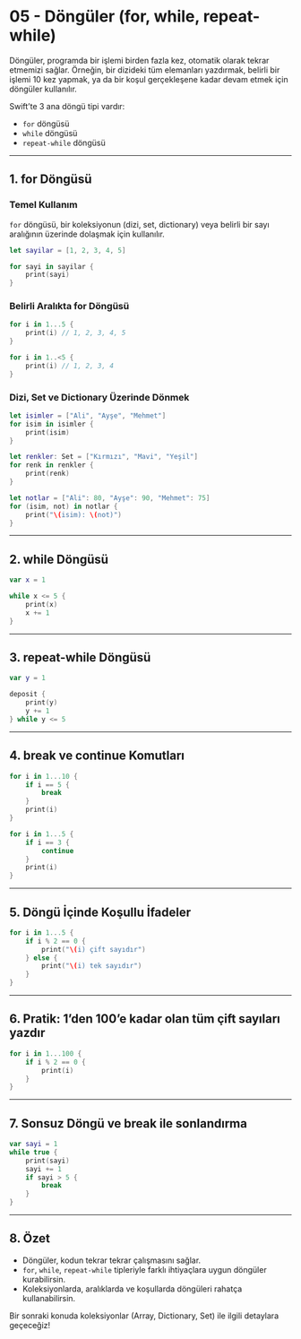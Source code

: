 # 05 - Döngüler (for, while, repeat-while)

Döngüler, programda bir işlemi birden fazla kez, otomatik olarak tekrar etmemizi sağlar. Örneğin, bir dizideki tüm elemanları yazdırmak, belirli bir işlemi 10 kez yapmak, ya da bir koşul gerçekleşene kadar devam etmek için döngüler kullanılır.

Swift’te 3 ana döngü tipi vardır:
- `for` döngüsü
- `while` döngüsü
- `repeat-while` döngüsü

---

## 1. for Döngüsü

### Temel Kullanım
`for` döngüsü, bir koleksiyonun (dizi, set, dictionary) veya belirli bir sayı aralığının üzerinde dolaşmak için kullanılır.

```swift
let sayilar = [1, 2, 3, 4, 5]

for sayi in sayilar {
    print(sayi)
}
```

### Belirli Aralıkta for Döngüsü

```swift
for i in 1...5 {
    print(i) // 1, 2, 3, 4, 5
}
```

```swift
for i in 1..<5 {
    print(i) // 1, 2, 3, 4
}
```

### Dizi, Set ve Dictionary Üzerinde Dönmek

```swift
let isimler = ["Ali", "Ayşe", "Mehmet"]
for isim in isimler {
    print(isim)
}

let renkler: Set = ["Kırmızı", "Mavi", "Yeşil"]
for renk in renkler {
    print(renk)
}

let notlar = ["Ali": 80, "Ayşe": 90, "Mehmet": 75]
for (isim, not) in notlar {
    print("\(isim): \(not)")
}
```

---

## 2. while Döngüsü

```swift
var x = 1

while x <= 5 {
    print(x)
    x += 1
}
```

---

## 3. repeat-while Döngüsü

```swift
var y = 1

deposit {
    print(y)
    y += 1
} while y <= 5
```

---

## 4. break ve continue Komutları

```swift
for i in 1...10 {
    if i == 5 {
        break
    }
    print(i)
}

for i in 1...5 {
    if i == 3 {
        continue
    }
    print(i)
}
```

---

## 5. Döngü İçinde Koşullu İfadeler

```swift
for i in 1...5 {
    if i % 2 == 0 {
        print("\(i) çift sayıdır")
    } else {
        print("\(i) tek sayıdır")
    }
}
```

---

## 6. Pratik: 1’den 100’e kadar olan tüm çift sayıları yazdır

```swift
for i in 1...100 {
    if i % 2 == 0 {
        print(i)
    }
}
```

---

## 7. Sonsuz Döngü ve break ile sonlandırma

```swift
var sayi = 1
while true {
    print(sayi)
    sayi += 1
    if sayi > 5 {
        break
    }
}
```

---

## 8. Özet

- Döngüler, kodun tekrar tekrar çalışmasını sağlar.
- `for`, `while`, `repeat-while` tipleriyle farklı ihtiyaçlara uygun döngüler kurabilirsin.
- Koleksiyonlarda, aralıklarda ve koşullarda döngüleri rahatça kullanabilirsin.

Bir sonraki konuda koleksiyonlar (Array, Dictionary, Set) ile ilgili detaylara geçeceğiz!